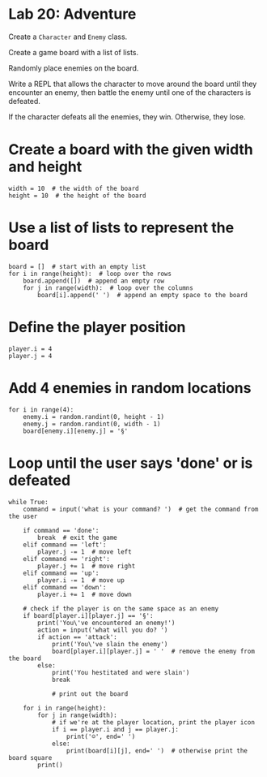 
# Lab 20: Adventure

Create a `Character` and `Enemy` class. 

Create a game board with a list of lists.

Randomly place enemies on the board.

Write a REPL that allows the character to move around the board until they encounter an enemy, then battle the enemy until one of the characters is defeated.

If the character defeats all the enemies, they win. Otherwise, they lose.
# Create a board with the given width and height
```
width = 10  # the width of the board
height = 10  # the height of the board
```
# Use a list of lists to represent the board
```
board = []  # start with an empty list
for i in range(height):  # loop over the rows
    board.append([])  # append an empty row
    for j in range(width):  # loop over the columns
        board[i].append(' ')  # append an empty space to the board        
```

# Define the player position
```
player.i = 4
player.j = 4
```

# Add 4 enemies in random locations
```
for i in range(4):
    enemy.i = random.randint(0, height - 1)
    enemy.j = random.randint(0, width - 1)
    board[enemy.i][enemy.j] = '§'
```

# Loop until the user says 'done' or is defeated
```
while True:
    command = input('what is your command? ')  # get the command from the user

    if command == 'done':
        break  # exit the game
    elif command == 'left':
        player.j -= 1  # move left
    elif command == 'right':
        player.j += 1  # move right
    elif command == 'up':
        player.i -= 1  # move up
    elif command == 'down':
        player.i += 1  # move down

    # check if the player is on the same space as an enemy
    if board[player.i][player.j] == '§':
        print('You\'ve encountered an enemy!')
        action = input('what will you do? ')
        if action == 'attack':
            print('You\'ve slain the enemy')
            board[player.i][player.j] = ' '  # remove the enemy from the board
        else:
            print('You hestitated and were slain')
            break

            # print out the board

    for i in range(height):
        for j in range(width):
            # if we're at the player location, print the player icon
            if i == player.i and j == player.j:
                print('☺', end=' ')
            else:
                print(board[i][j], end=' ')  # otherwise print the board square
        print()
```